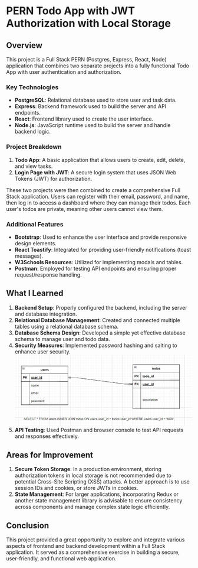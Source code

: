 # PERN Todo App with JWT Authorization with Local Storage

## Overview
This project is a Full Stack PERN (Postgres, Express, React, Node) application that combines two separate projects into a fully functional Todo App with user authentication and authorization.

### Key Technologies
- **PostgreSQL**: Relational database used to store user and task data.
- **Express**: Backend framework used to build the server and API endpoints.
- **React**: Frontend library used to create the user interface.
- **Node.js**: JavaScript runtime used to build the server and handle backend logic.

### Project Breakdown
1. **Todo App**: A basic application that allows users to create, edit, delete, and view tasks.
2. **Login Page with JWT**: A secure login system that uses JSON Web Tokens (JWT) for authorization.

These two projects were then combined to create a comprehensive Full Stack application. Users can register with their email, password, and name, then log in to access a dashboard where they can manage their todos. Each user's todos are private, meaning other users cannot view them.

### Additional Features
- **Bootstrap**: Used to enhance the user interface and provide responsive design elements.
- **React Toastify**: Integrated for providing user-friendly notifications (toast messages).
- **W3Schools Resources**: Utilized for implementing modals and tables.
- **Postman**: Employed for testing API endpoints and ensuring proper request/response handling.

## What I Learned
1. **Backend Setup**: Properly configured the backend, including the server and database integration.
2. **Relational Database Management**: Created and connected multiple tables using a relational database schema.
3. **Database Schema Design**: Developed a simple yet effective database schema to manage user and todo data.
4. **Security Measures**: Implemented password hashing and salting to enhance user security.
   ![Data Schema](../todo%20and%20user%20data%20schema.jpg)
5. **API Testing**: Used Postman and browser console to test API requests and responses effectively.

## Areas for Improvement
1. **Secure Token Storage**: In a production environment, storing authorization tokens in local storage is not recommended due to potential Cross-Site Scripting (XSS) attacks. A better approach is to use session IDs and cookies, or store JWTs in cookies.
2. **State Management**: For larger applications, incorporating Redux or another state management library is advisable to ensure consistency across components and manage complex state logic efficiently.

## Conclusion
This project provided a great opportunity to explore and integrate various aspects of frontend and backend development within a Full Stack application. It served as a comprehensive exercise in building a secure, user-friendly, and functional web application.
